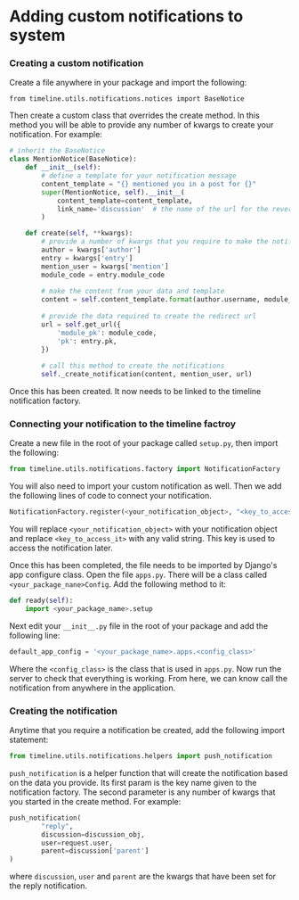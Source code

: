 # Adding custom notifications to system

### Creating a custom notification
Create a file anywhere in your package and import the following:
```
from timeline.utils.notifications.notices import BaseNotice
```

Then create a custom class that overrides the create method. In this method you will be able to provide any number of kwargs to create your notification. For example:
```python
# inherit the BaseNotice
class MentionNotice(BaseNotice):
    def __init__(self):
        # define a template for your notification message
        content_template = "{} mentioned you in a post for {}"
        super(MentionNotice, self).__init__(
            content_template=content_template,
            link_name='discussion'  # the name of the url for the reverse method
        )

    def create(self, **kwargs):
        # provide a number of kwargs that you require to make the notification
        author = kwargs['author']
        entry = kwargs['entry']
        mention_user = kwargs['mention']
        module_code = entry.module_code
        
        # make the content from your data and template
        content = self.content_template.format(author.username, module_code)
        
        # provide the data required to create the redirect url
        url = self.get_url({
            'module_pk': module_code,
            'pk': entry.pk,
        })
        
        # call this method to create the notifications
        self._create_notification(content, mention_user, url)
```
Once this has been created. It now needs to be linked to the timeline notification factory.

### Connecting your notification to the timeline factroy

Create a new file in the root of your package called `setup.py`, then import the following:
```python
from timeline.utils.notifications.factory import NotificationFactory
```
You will also need to import your custom notification as well. Then we add the following lines of code to connect your notification.

```python
NotificationFactory.register(<your_notification_object>, "<key_to_access_it>")
```
You will replace `<your_notification_object>` with your notification object and replace `<key_to_access_it>` with any valid string. This key is used to access the notification later.

Once this has been completed, the file needs to be imported by Django's app configure class. Open the file `apps.py`. There will be a class called `<your_package_nane>Config`. Add the following method to it:
```python
def ready(self):
    import <your_package_name>.setup
```

Next edit your `__init__.py` file in the root of your package and add the following line:
```python
default_app_config = '<your_package_name>.apps.<config_class>'
```
Where the `<config_class>` is the class that is used in `apps.py`. Now run the server to check that everything is working. From here, we can know call the notification from anywhere in the application.

### Creating the notification
Anytime that you require a notification be created, add the following import statement:
```python
from timeline.utils.notifications.helpers import push_notification
```
`push_notification` is a helper function that will create the notification based on the data you provide. Its first param is the key name given to the notification factory. The second parameter is any number of kwargs that you started in the create method. For example:

```python
push_notification(
        "reply",
        discussion=discussion_obj,
        user=request.user,
        parent=discussion['parent']
)
```
where `discussion`, `user` and `parent` are the kwargs that have been set for the reply notification. 